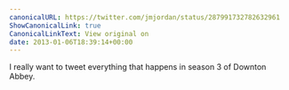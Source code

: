 ```yaml
---
canonicalURL: https://twitter.com/jmjordan/status/287991732782632961
ShowCanonicalLink: true
CanonicalLinkText: View original on
date: 2013-01-06T18:39:14+00:00
---
```

I really want to tweet everything that happens in season 3 of Downton Abbey.